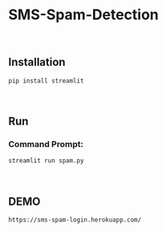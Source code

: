 # SMS-Spam-Detection
<br>

## Installation

```html
pip install streamlit
```
<br>

## Run

### Command Prompt:
```html
streamlit run spam.py
```
<br>

## DEMO
```html
https://sms-spam-login.herokuapp.com/
```
